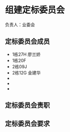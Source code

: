 # 组建定标委员会

负责人：业委会

## 定标委员会成员


* 1栋27H 廖兰娇
* 1栋20F
* 2栋09J
* 2栋12G 金建华
*
*
* 

## 定标委员会责职

## 定标委员会要求
